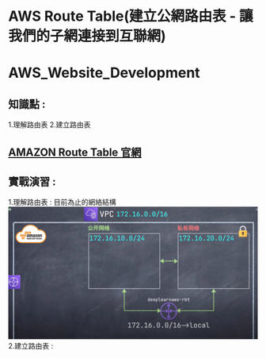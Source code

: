 #  AWS Route Table(建立公網路由表 - 讓我們的子網連接到互聯網)
AWS_Website_Development
==============================

## 知識點 : 

1.理解路由表
2.建立路由表


## [AMAZON Route Table 官網](https://docs.aws.amazon.com/zh_tw/vpc/latest/userguide/WorkWithRouteTables.html "VPC 和子網路")

## 實戰演習 :

1.理解路由表 : 
目前為止的網絡結構
![image](./img/route_table.PNG)
2.建立路由表 : 
